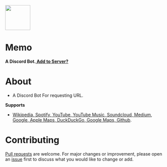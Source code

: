<img src="https://raw.githubusercontent.com/sijey-praveen/Memo/0aa1fcf7b34811ac4169929235cc13d2a208b7a8/VisualElements/VisualElements_512.svg" width="80px">

# Memo
**A Discord Bot.<a href="https://photon-tech.github.io/discord.html"> Add to Server?</a>**

# About
- A Discord Bot For requesting URL.

**Supports**
- <a href="https://en.wikipedia.org/">Wikipedia</a>,<a href="https://open.spotify.com/"> Spotify</a>,<a href="https:///www.youtube.com/"> YouTube</a>,<a href="https://music.youtube.com/"> YouTube Music</a>,<a href="https://soundcloud.com/"> Soundcloud</a>,<a href="https://medium.com/"> Medium</a>,<a href="https://google.com/"> Google</a>,<a href="https://www.apple.com/maps/"> Apple Maps</a>,<a href="https://duckduckgo.com/"> DuckDuckGo</a>,<a href="https://www.google.com/maps/search/"> Google Maps,</a><a href="https://github.com/"> Github</a>.
<!-- <a href=""></a> -->

# Contributing
<a href="https://github.com/sijey-praveen/Memo/pulls">Pull requests</a> are welcome. For major changes or improvement, please open an <a href="https://github.com/sijey-praveen/Memo/issues">issue</a> first to discuss what you would like to change or add.  
